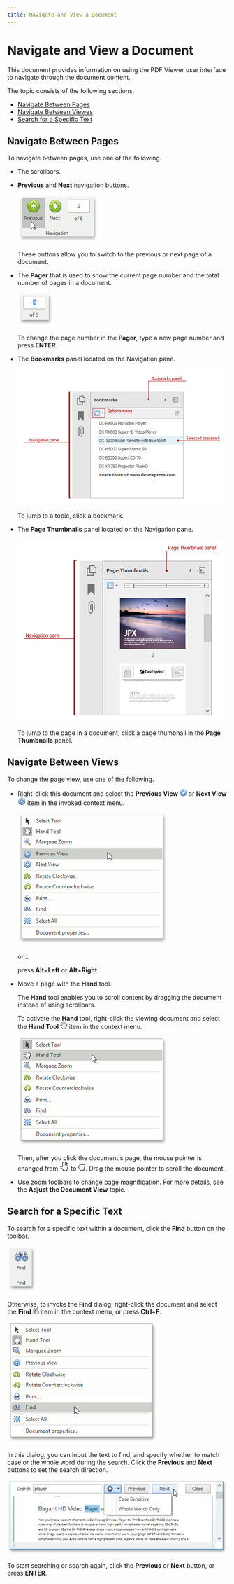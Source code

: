 ```yaml
---
title: Navigate and View a Document
---
```

# Navigate and View a Document
This document provides information on using the PDF Viewer user interface to navigate through the document content.

The topic consists of the following sections.
* [Navigate Between Pages](#navigation)
* [Navigate Between Viewes](#views)
* [Search for a Specific Text](#search)

## <a name="navigation"/>Navigate Between Pages
To navigate between pages, use one of the following.
* The scrollbars.
* **Previous** and **Next** navigation buttons.
	 
	
	![pdf-viewer-1](../../images/Img24365.jpeg)
	
	These buttons allow you to switch to the previous or next page of a document.
* The **Pager** that is used to show the current page number and the total number of pages in a document.
	 
	
	![ChangePage](../../images/Img124778.jpeg)
	
	To change the page number in the **Pager**, type a new page number and press **ENTER**.
* The **Bookmarks** panel located on the Navigation pane.
	 
	
	![BookmarksPanel](../../images/Img124929.jpeg)
	
	To jump to a topic, click a bookmark.
* The **Page Thumbnails** panel located on the Navigation pane.
	 
	
	![PageThumbnails ](../../images/Img124910.jpeg)
	
	To jump to the page in a document, click a page thumbnail in the **Page Thumbnails** panel.

## <a name="views"/>Navigate Between Views
To change the page view, use one of the following.
* Right-click this document and select the **Previous View** ![pdf-viewer-prev-view](../../images/Img24366.png) or **Next View** ![pdf-viewer-next-view](../../images/Img24367.jpeg) item in the invoked context menu.
	
	![pdf-viewer-8](../../images/Img24449.png)
	
	or...
	
	press **Alt**+**Left** or **Alt**+**Right**.
* Move a page with the **Hand** tool.
	
	The **Hand** tool enables you to scroll content by dragging the document instead of using scrollbars.
	
	To activate the **Hand** tool, right-click the viewing document and select the **Hand Tool** ![previewButtonHand](../../images/Img7263.png) item in the context menu.
	
	![pdf-viewer-5](../../images/Img24444.png)
	
	Then, after you click the document's page, the mouse pointer is changed from ![ZoomingChart5](../../images/Img7227.gif) to ![ZoomingChart6](../../images/Img7228.jpeg). Drag the mouse pointer to scroll the document.
* Use zoom toolbars to change page magnification. For more details, see the **Adjust the Document View** topic.

## <a name="search"/>Search for a Specific Text
To search for a specific text within a document, click the **Find** button on the toolbar.
 

![pdf-viewer-12](../../images/Img24457.jpeg)

Otherwise, to invoke the **Find** dialog, right-click the document and select the **Find** ![previewButtonSearch](../../images/Img7282.png) item in the context menu, or press **Ctrl**+**F**.

![pdf-viewer-7](../../images/Img24446.png)

In this dialog, you can input the text to find, and specify whether to match case or the whole word during the search. Click the **Previous** and **Next** buttons to set the search direction.

![pdf-viewer-search](../../images/Img24368.png)

To start searching or search again, click the **Previous** or **Next** button, or press **ENTER**.